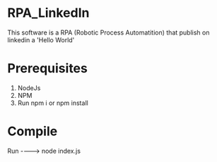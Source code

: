 # RPA_LinkedIn

This software is a RPA (Robotic Process Automatition) that publish on linkedin a 'Hello World'

# Prerequisites

1. NodeJs
2. NPM
3. Run npm i or npm install


# Compile

Run ----> node index.js